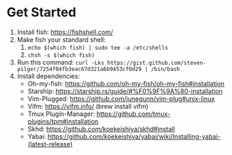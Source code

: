 # Get Started

1. Install fish: https://fishshell.com/
2. Make fish your standard shell:
    1. `echo $(which fish) | sudo tee -a /etc/shells`
    2. `chsh -s $(which fish)`
3. Run this command: `curl -Lks https://gist.github.com/steven-pilger/7254f04fb3eac67d321a6b9453cf0d29 | /bin/bash`
4. Install dependencies:
    - Oh-my-fish: https://github.com/oh-my-fish/oh-my-fish#installation
    - Starship: https://starship.rs/guide/#%F0%9F%9A%80-installation
    - Vim-Plugged: https://github.com/junegunn/vim-plug#unix-linux
    - Vifm: https://vifm.info/ (brew install vifm)
    - Tmux Plugin-Manager: https://github.com/tmux-plugins/tpm#installation
    - Skhd: https://github.com/koekeishiya/skhd#install
    - Yabai: https://github.com/koekeishiya/yabai/wiki/Installing-yabai-(latest-release)

